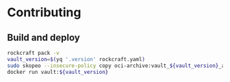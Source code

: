 # Contributing

## Build and deploy

```bash
rockcraft pack -v
vault_version=$(yq '.version' rockcraft.yaml)
sudo skopeo --insecure-policy copy oci-archive:vault_${vault_version}_amd64.rock docker-daemon:vault:${vault_version}
docker run vault:${vault_version}
```
